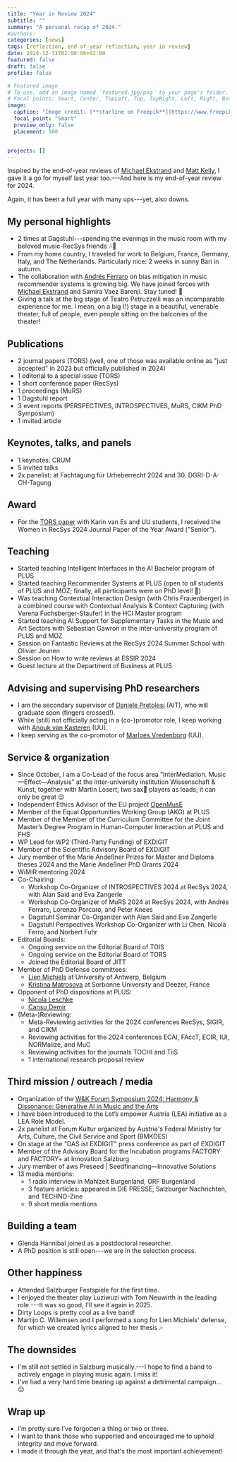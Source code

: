 ```yaml
---
title: "Year in Review 2024"
subtitle: ""
summary: "A personal recap of 2024."
#authors: 
categories: [news]
tags: [reflection, end-of-year reflection, year in review]
date: 2024-12-31T02:00:06+02:00
featured: false
draft: false
profile: false

# Featured image
# To use, add an image named `featured.jpg/png` to your page's folder.
# Focal points: Smart, Center, TopLeft, Top, TopRight, Left, Right, BottomLeft, Bottom, BottomRight.
image:
  caption: "Image credit: [**starline on Freepik**](https://www.freepik.com/free-vector/line-style-2024-lettering-new-year-yellow-background-design-vector_67813118.htm#fromView=author&page=2&position=40&uuid=24778d0f-182a-4e6b-9363-69e553b781e9&new_detail=true)."
  focal_point: "Smart"
  preview_only: false
  placement: 500


projects: []
---
```


Inspired by the end-of-year reviews of [Michael Ekstrand](https://md.ekstrandom.net/blog/2023/12/2023) and [Matt Kelly](https://log.lab.matkelly.com/year-in-review-2023), I gave it a go for myself last year too.---And here is my end-of-year review for 2024.

Again, it has been a full year with many ups---yet, also downs.

## My personal highlights
- 2 times at Dagstuhl---spending the evenings in the music room with my beloved music-RecSys friends 🎶🙂
- From my home country, I traveled for work to Belgium, France, Germany, Italy, and The Netherlands. Particularly nice: 2 weeks in sunny Bari in autumn.
- The collaboration with [Andrés Ferraro](https://scholar.google.com/citations?user=WQglBowAAAAJ) on bias mitigation in music recommender systems is growing big. We have joined forces with [Michael Ekstrand](http://md.ekstrandom.net) and Samira Vaez Barenji. Stay tuned! 💪
- Giving a talk at the big stage of Teatro Petruzzelli was an incomparable experience for me. I mean, on a big (!) stage in a beautiful, venerable theater, full of people, even people sitting on the balconies of the theater!


## Publications
- 2 journal papers (TORS) (well, one of those was available online as "just accepted" in 2023 but officially published in 2024)
- 1 editorial to a special issue (TORS)
- 1 short conference paper (RecSys)
- 1 proceedings (MuRS)
- 1 Dagstuhl report
- 3 event reports (PERSPECTIVES, INTROSPECTIVES, MuRS, CIKM PhD Symposium)
- 1 invited article 


## Keynotes, talks, and panels 
- 1 keynotes: CRUM
- 5 invited talks
- 2x panelist: at Fachtagung für Urheberrecht 2024 and 30. DGRI-D-A-CH-Tagung


## Award
- For the [TORS paper](/publications/bauer-2024-values/) with Karin van Es and UU students, I received the Women in RecSys 2024 Journal Paper of the Year Award ("Senior").


## Teaching
- Started teaching Intelligent Interfaces in the AI Bachelor program of PLUS
- Started teaching Recommender Systems at PLUS (open to *all* students of PLUS and MOZ; finally, all participants were on PhD level! 🙂)
- Was teaching Contextual Interaction Design (with Chris Frauenberger) in a combined course with Contextual Analysis & Context Capturing (with Verena Fuchsberger-Staufer) in the HCI Master program
- Started teaching AI Support for Supplementary Tasks in the Music and Art Sectors with Sebastian Gawron in the inter-university program of PLUS and MOZ
- Session on Fantastic Reviews at the RecSys 2024 Summer School with Olivier Jeunen
- Session on How to write reviews at ESSIR 2024
- Guest lecture at the Department of Business at PLUS


## Advising and supervising PhD researchers
- I am the secondary supervisor of [Daniele Pretolesi](https://scholar.google.com/citations?user=-vmPHIUAAAAJ) (AIT), who will graduate soon (fingers crossed!).
- While (still) not officially acting in a (co-)promotor role, I keep working with [Anouk van Kasteren](http://anoukvankasteren.com) (UU).
- I keep serving as the co-promotor of [Marloes Vredenborg](https://marloesvredenborg.com) (UU).


## Service & organization
- Since October, I am a Co-Lead of the focus area “InterMediation. Music—Effect—Analysis” at the inter-university institution Wissenschaft & Kunst, together with Martin Losert; two sax🎷 players as leads; it can only be great 😉
- Independent Ethics Advisor of the EU project [OpenMusE](https://www.openmuse.eu)
- Member of the Equal Opportunities Working Group (AKG) at PLUS
- Member of the Member of the Curriculum Committee for the Joint Master’s Degree Program in Human-Computer Interaction at PLUS and FHS
- WP Lead for WP2 (Third-Party Funding) of EXDIGIT
- Member of the Scientific Advisory Board of EXDIGIT
- Jury member of the Marie Andeßner Prizes for Master and Diploma theses 2024 and the Marie Andeßner PhD Grants 2024
- WiMIR mentoring 2024
- Co-Chairing:
  - Workshop Co-Organizer of INTROSPECTIVES 2024 at RecSys 2024, with Alan Said and Eva Zangerle 
  - Workshop Co-Organizer of MuRS 2024 at RecSys 2024, with Andrés Ferraro, Lorenzo Porcaro, and Peter Knees 
  - Dagstuhl Seminar Co-Organizer with Alan Said and Eva Zangerle
  - Dagstuhl Perspectives Workshop Co-Organizer with Li Chen, Nicola Ferro, and Norbert Fuhr
- Editorial Boards:
  - Ongoing service on the Editorial Board of TOIS
  - Ongoing service on the Editorial Board of TORS 
  - Joined the Editorial Board of JITT
- Member of PhD Defense committees:
  - [Lien Michiels](https://lienmichiels.be) at University of Antwerp, Belgium
  - [Kristina Matrosova](https://scholar.google.dk/citations?user=4c_Qth8AAAAJ) at  Sorbonne University and Deezer, France
- Opponent of PhD dispositions at PLUS:
  - [Nicola Leschke](https://pepsys-group.github.io/team/nl)
  - [Cansu Demir](https://cansu-demir.com)
- (Meta-)Reviewing:
  - Meta-Reviewing activities for the 2024 conferences RecSys, SIGIR, and CIKM
  - Reviewing activities for the 2024 conferences ECAI, FAccT, ECIR, IUI, NORMalize, and MuC
  - Reviewing activities for the journals TOCHI and TiiS
  - 1 international research proposal review


## Third mission / outreach / media
- Organization of the [W&K Forum Symposium 2024: Harmony & Dissonance: Generative AI in Music and the Arts](/events/genaiart2024/)
- I have been introduced to the Let’s empower Austria (LEA) initiative as a LEA Role Model.
- 2x panelist at Forum Kultur organized by Austria's Federal Ministry for Arts, Culture, the Civil Service and Sport (BMKOES)
- On stage at the "DAS ist EXDIGIT" press conference as part of EXDIGIT
- Member of the Advisory Board for the Incubation programs FACTORY and FACTORY+ at Innovation Salzburg
- Jury member of aws Preseed | Seedfinancing—Innovative Solutions
- 13 media mentions:
  - 1 radio interview in Mahlzeit Burgenland, ORF Burgenland
  - 3 feature articles: appeared in DIE PRESSE, Salzburger Nachrichten, and TECHNO-Zine
  - 9 short media mentions

## Building a team
- Glenda Hannibal joined as a postdoctoral researcher.
- A PhD position is still open---we are in the selection process.


## Other happiness
- Attended Salzburger Festspiele for the first time.
- I enjoyed the theater play Luziwuzi with Tom Neuwirth in the leading role.---It was so good, I'll see it again in 2025.
- Dirty Loops is pretty cool as a live band!
- Martijn C. Willemsen and I performed a song for Lien Michiels' defense, for which we created lyrics aligned to her thesis 🎶 


## The downsides
- I'm still not settled in Salzburg musically.---I hope to find a band to actively engage in playing music again. I miss it!
- I've had a very hard time bearing up against a detrimental campaign... 😔

## Wrap up
- I’m pretty sure I’ve forgotten a thing or two or three.  
- I want to thank those who supported and encouraged me to uphold integrity and move forward.  
- I made it through the year, and that's the most important achievement!
